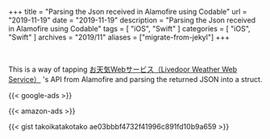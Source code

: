 +++
title =  "Parsing the Json received in Alamofire using Codable"
url = "2019-11-19"
date = "2019-11-19"
description = "Parsing the Json received in Alamofire using Codable"
tags = [
    "iOS", "Swift"
]
categories = [
    "iOS", "Swift"
]
archives = "2019/11"
aliases = ["migrate-from-jekyl"]
+++

<br>


This is a way of tapping [お天気Webサービス（Livedoor Weather Web Service）](http://weather.livedoor.com/weather_hacks/webservice) 's API from Alamofire and parsing the returned JSON into a struct.

<!-- Google Ads -->
{{< google-ads >}}

<!-- Amazon Ads -->
{{< amazon-ads >}}

{{< gist takoikatakotako ae03bbbf4732f41996c891fd10b9a659 >}}
